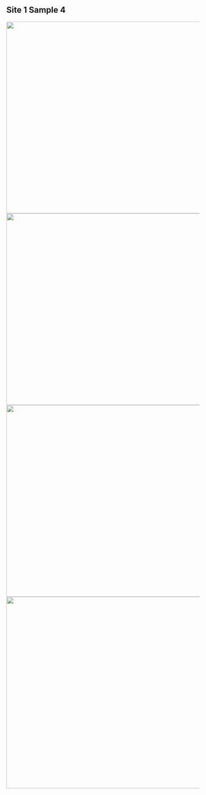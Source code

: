 ## Site 1 Sample 4

<img src="https://github.com/ricardoi/PNWv/blob/main/figures/s1/rs4/IMG_1940.jpeg" width="700" height="500">
<img src="https://github.com/ricardoi/PNWv/blob/main/figures/s1/rs4/IMG_1941.jpeg" width="700" height="500">
<img src="https://github.com/ricardoi/PNWv/blob/main/figures/s1/rs4/IMG_1942.jpeg" width="700" height="500">
<img src="https://github.com/ricardoi/PNWv/blob/main/figures/s1/rs4/IMG_1943.jpeg" width="700" height="500">



